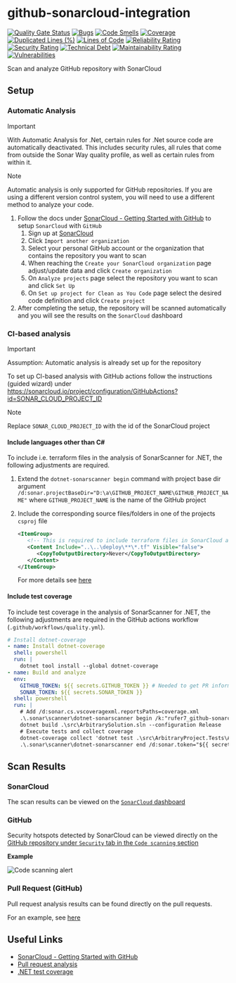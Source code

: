 # github-sonarcloud-integration

[![Quality Gate Status](https://sonarcloud.io/api/project_badges/measure?project=rufer7_github-sonarcloud-integration&metric=alert_status)](https://sonarcloud.io/summary/overall?id=rufer7_github-sonarcloud-integration)
[![Bugs](https://sonarcloud.io/api/project_badges/measure?project=rufer7_github-sonarcloud-integration&metric=bugs)](https://sonarcloud.io/summary/overall?id=rufer7_github-sonarcloud-integration)
[![Code Smells](https://sonarcloud.io/api/project_badges/measure?project=rufer7_github-sonarcloud-integration&metric=code_smells)](https://sonarcloud.io/summary/overall?id=rufer7_github-sonarcloud-integration)
[![Coverage](https://sonarcloud.io/api/project_badges/measure?project=rufer7_github-sonarcloud-integration&metric=coverage)](https://sonarcloud.io/summary/overall?id=rufer7_github-sonarcloud-integration)
[![Duplicated Lines (%)](https://sonarcloud.io/api/project_badges/measure?project=rufer7_github-sonarcloud-integration&metric=duplicated_lines_density)](https://sonarcloud.io/summary/overall?id=rufer7_github-sonarcloud-integration)
[![Lines of Code](https://sonarcloud.io/api/project_badges/measure?project=rufer7_github-sonarcloud-integration&metric=ncloc)](https://sonarcloud.io/summary/overall?id=rufer7_github-sonarcloud-integration)
[![Reliability Rating](https://sonarcloud.io/api/project_badges/measure?project=rufer7_github-sonarcloud-integration&metric=reliability_rating)](https://sonarcloud.io/summary/overall?id=rufer7_github-sonarcloud-integration)
[![Security Rating](https://sonarcloud.io/api/project_badges/measure?project=rufer7_github-sonarcloud-integration&metric=security_rating)](https://sonarcloud.io/summary/overall?id=rufer7_github-sonarcloud-integration)
[![Technical Debt](https://sonarcloud.io/api/project_badges/measure?project=rufer7_github-sonarcloud-integration&metric=sqale_index)](https://sonarcloud.io/summary/overall?id=rufer7_github-sonarcloud-integration)
[![Maintainability Rating](https://sonarcloud.io/api/project_badges/measure?project=rufer7_github-sonarcloud-integration&metric=sqale_rating)](https://sonarcloud.io/summary/overall?id=rufer7_github-sonarcloud-integration)
[![Vulnerabilities](https://sonarcloud.io/api/project_badges/measure?project=rufer7_github-sonarcloud-integration&metric=vulnerabilities)](https://sonarcloud.io/summary/overall?id=rufer7_github-sonarcloud-integration)

Scan and analyze GitHub repository with SonarCloud

## Setup

### Automatic Analysis

> [!IMPORTANT]
> With Automatic Analysis for .Net, certain rules for .Net source code are automatically deactivated. This includes security rules, all rules that come from outside the Sonar Way quality profile, as well as certain rules from within it.

> [!NOTE]
> Automatic analysis is only supported for GitHub repositories. If you are using a different version control system, you will need to use a different method to analyze your code.

1. Follow the docs under [SonarCloud - Getting Started with GitHub](https://docs.sonarsource.com/sonarcloud/getting-started/github/) to setup `SonarCloud` with `GitHub`
   1. Sign up at [SonarCloud](https://sonarcloud.io/)
   1. Click `Import another organization`
   1. Select your personal GitHub account or the organization that contains the repository you want to scan
   1. When reaching the `Create your SonarCloud organization` page adjust/update data and click `Create organization`
   1. On `Analyze projects` page select the repository you want to scan and click `Set Up`
   1. On `Set up project for Clean as You Code` page select the desired code definition and click `Create project`
1. After completing the setup, the repository will be scanned automatically and you will see the results on the `SonarCloud` dashboard

### CI-based analysis

> [!IMPORTANT]
> Assumption: Automatic analysis is already set up for the repository

To set up CI-based analysis with GitHub actions follow the instructions (guided wizard) under https://sonarcloud.io/project/configuration/GitHubActions?id=SONAR_CLOUD_PROJECT_ID

> [!NOTE]  
> Replace `SONAR_CLOUD_PROJECT_ID` with the id of the SonarCloud project

#### Include languages other than C#

To include i.e. terraform files in the analysis of SonarScanner for .NET, the following adjustments are required.

1. Extend the `dotnet-sonarscanner begin` command with project base dir argument `/d:sonar.projectBaseDir="D:\a\GITHUB_PROJECT_NAME\GITHUB_PROJECT_NAME"` where `GITHUB_PROJECT_NAME` is the name of the GitHub project
1. Include the corresponding source files/folders in one of the projects `csproj` file

   ```xml
   <ItemGroup>
      <!-- This is required to include terraform files in SonarCloud analysis -->
      <Content Include="..\..\deploy\**\*.tf" Visible="false">
         <CopyToOutputDirectory>Never</CopyToOutputDirectory>
      </Content>
   </ItemGroup>
   ```

   For more details see [here](https://docs.sonarsource.com/sonarqube/9.8/analyzing-source-code/scanners/sonarscanner-for-dotnet/#advanced-topics)

#### Include test coverage

To include test coverage in the analysis of SonarScanner for .NET, the following adjustments are required in the GitHub actions workflow (`.github/workflows/quality.yml`).

```yaml
# Install dotnet-coverage
- name: Install dotnet-coverage
  shell: powershell
  run: |
    dotnet tool install --global dotnet-coverage
- name: Build and analyze
  env:
    GITHUB_TOKEN: ${{ secrets.GITHUB_TOKEN }} # Needed to get PR information, if any
    SONAR_TOKEN: ${{ secrets.SONAR_TOKEN }}
  shell: powershell
  run: |
    # Add /d:sonar.cs.vscoveragexml.reportsPaths=coverage.xml
    .\.sonar\scanner\dotnet-sonarscanner begin /k:"rufer7_github-sonarcloud-integration" /o:"rufer7" /d:sonar.token="${{ secrets.SONAR_TOKEN }}" /d:sonar.host.url="https://sonarcloud.io" /d:sonar.projectBaseDir="D:\a\github-sonarcloud-integration\github-sonarcloud-integration" /d:sonar.cs.vscoveragexml.reportsPaths=coverage.xml
    dotnet build .\src\ArbitrarySolution.sln --configuration Release
    # Execute tests and collect coverage
    dotnet-coverage collect 'dotnet test .\src\ArbitraryProject.Tests\ArbitraryProject.Tests.csproj' -f xml  -o 'coverage.xml'
    .\.sonar\scanner\dotnet-sonarscanner end /d:sonar.token="${{ secrets.SONAR_TOKEN }}"
```

## Scan Results

### SonarCloud

The scan results can be viewed on the [`SonarCloud` dashboard](https://sonarcloud.io/summary/overall?id=rufer7_github-sonarcloud-integration)

### GitHub

Security hotspots detected by SonarCloud can be viewed directly on the [GitHub repository under `Security` tab in the `Code scanning` section](https://github.com/rufer7/github-sonarcloud-integration/security/code-scanning)

**Example**

![Code scanning alert](./assets/code-scanning-alert.png)

### Pull Request (GitHub)

Pull request analysis results can be found directly on the pull requests.

For an example, see [here](https://github.com/rufer7/github-sonarcloud-integration/pull/5)

## Useful Links

- [SonarCloud - Getting Started with GitHub](https://docs.sonarsource.com/sonarcloud/getting-started/github/)
- [Pull request analysis](https://docs.sonarsource.com/sonarcloud/improving/pull-request-analysis/#existing-pull-requests-on-first-automatic-analysis)
- [.NET test coverage](https://docs.sonarsource.com/sonarqube/9.8/analyzing-source-code/test-coverage/dotnet-test-coverage/)

